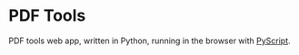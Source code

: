 # PDF Tools
PDF tools web app, written in Python, running in the browser with [PyScript](https://pyscript.net/).

